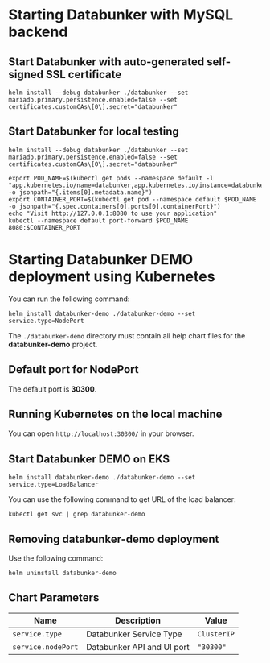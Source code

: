 # Starting Databunker with MySQL backend

## Start Databunker with auto-generated self-signed SSL certificate
```
helm install --debug databunker ./databunker --set mariadb.primary.persistence.enabled=false --set certificates.customCAs\[0\].secret="databunker"
```

## Start Databunker for local testing
```
helm install --debug databunker ./databunker --set mariadb.primary.persistence.enabled=false --set certificates.customCAs\[0\].secret="databunker"

export POD_NAME=$(kubectl get pods --namespace default -l "app.kubernetes.io/name=databunker,app.kubernetes.io/instance=databunker" -o jsonpath="{.items[0].metadata.name}")
export CONTAINER_PORT=$(kubectl get pod --namespace default $POD_NAME -o jsonpath="{.spec.containers[0].ports[0].containerPort}")
echo "Visit http://127.0.0.1:8080 to use your application"
kubectl --namespace default port-forward $POD_NAME 8080:$CONTAINER_PORT
```

# Starting Databunker DEMO deployment using Kubernetes

You can run the following command:
```
helm install databunker-demo ./databunker-demo --set service.type=NodePort
```

The `./databunker-demo` directory must contain all help chart files for the **databunker-demo** project.

## Default port for NodePort

The default port is **30300**.

## Running Kubernetes on the local machine

You can open `http://localhost:30300/` in your browser.

## Start Databunker DEMO on EKS

```
helm install databunker-demo ./databunker-demo --set service.type=LoadBalancer
```

You can use the following command to get URL of the load balancer:

```
kubectl get svc | grep databunker-demo
```


## Removing **databunker-demo** deployment

Use the following command:
```
helm uninstall databunker-demo
```

## Chart Parameters

| Name                            | Description                                                | Value                |
| ------------------------------- | ---------------------------------------------------------- | -------------------- |
| `service.type`                  | Databunker Service Type                                    | `ClusterIP`          |
| `service.nodePort`              | Databunker API and UI port                                 | `"30300"`            |
